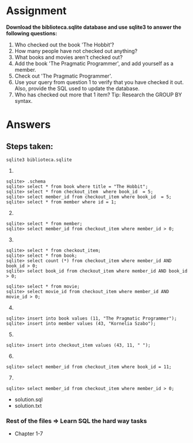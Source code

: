 # Assignment

**Download the biblioteca.sqlite database and use sqlite3 to answer the following questions:**

1. Who checked out the book 'The Hobbit’?
2. How many people have not checked out anything?
3. What books and movies aren't checked out?
4. Add the book 'The Pragmatic Programmer', and add yourself as a member.
5. Check out 'The Pragmatic Programmer'.
6. Use your query from question 1 to verify that you have checked it out. Also, provide the SQL used to update the database.
7. Who has checked out more that 1 item?
   Tip: Research the GROUP BY syntax.

# Answers

## Steps taken:

```
sqlite3 biblioteca.sqlite
```

1.

```
sqlite> .schema
sqlite> select * from book where title = "The Hobbit";
sqlite> select * from checkout_item  where book_id  = 5;
sqlite> select member_id from checkout_item where book_id  = 5;
sqlite> select * from member where id = 1;
```
2.

```
sqlite> select * from member;
sqlite> select member_id from checkout_item where member_id > 0;
```

3.

```
sqlite> select * from checkout_item;
sqlite> select * from book;
sqlite> select count (*) from checkout_item where member_id AND book_id > 0;
sqlite> select book_id from checkout_item where member_id AND book_id > 0;

sqlite> select * from movie;
sqlite> select movie_id from checkout_item where member_id AND movie_id > 0;
```

4.

```
sqlite> insert into book values (11, "The Pragmatic Programmer");
sqlite> insert into member values (43, "Kornelia Szabo");
```

5.

```
sqlite> insert into checkout_item values (43, 11, " ");
```

6.
```
sqlite> select member_id from checkout_item where book_id = 11;
```

7.

```
sqlite> select member_id from checkout_item where member_id > 0;
```

* solution.sql
* solution.txt

### Rest of the files => Learn SQL the hard way tasks
- Chapter 1-7
